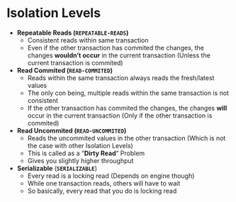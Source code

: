 # Isolation Levels

- **Repeatable Reads (`REPEATABLE-READS`)**
  - Consistent reads within same transaction
  - Even if the other transaction has commited the changes, the changes **wouldn’t occur** in the current transaction (Unless the current transaction is commited)
- **Read Commited (`READ-COMMITED`)**
  - Reads within the same transaction always reads the fresh/latest values
  - The only con being, multiple reads within the same transaction is not consistent
  - If the other transaction has commited the changes, the changes **will** occur in the current transaction (Only if the other transaction is commited)
- **Read Uncommited (`READ-UNCOMMITED`)**
  - Reads the uncommited values in the other transaction (Which is not the case with other Isolation Levels)
  - This is called as a “**Dirty Read**“ Problem
  - Gives you slightly higher throughput
- **Serializable** (**`SERIALIZABLE`**)
  - Every read is a locking read (Depends on engine though)
  - While one transaction reads, others will have to wait
  - So basically, every read that you do is locking read
